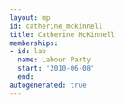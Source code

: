 ```yaml
---
layout: mp
id: catherine_mckinnell
title: Catherine McKinnell
memberships:
- id: lab
  name: Labour Party
  start: '2010-06-08'
  end: 
autogenerated: true
---
```

